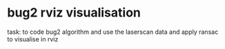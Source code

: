 # bug2 rviz visualisation
 task: to code bug2 algorithm and use the laserscan data and apply ransac to visualise in rviz
